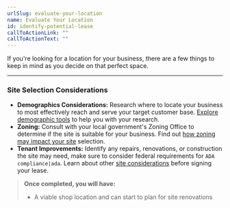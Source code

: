 ```yaml
---
urlSlug: evaluate-your-location
name: Evaluate Your Location
id: identify-potential-lease
callToActionLink: ""
callToActionText: ""
---
```

If you're looking for a location for your business, there are a few things to keep in mind as you decide on that perfect space.

---
### Site Selection Considerations

- **Demographics Considerations:** Research where to locate your business to most effectively reach and serve your target customer base. [Explore demographic tools](https://business.nj.gov/pages/select-a-location) to help you with your research.
- **Zoning:** Consult with your local government's Zoning Office to determine if the site is suitable for your business. Find out [how zoning may impact your site](https://business.nj.gov/pages/select-a-location) selection.
- **Tenant Improvements:** Identify any repairs, renovations, or construction the site may need, make sure to consider federal requirements for `ADA compliance|ada`. Learn about other [site considerations](https://business.nj.gov/pages/leasing-tips) before signing your lease.

>**Once completed, you will have:**
>
>- A viable shop location and can start to plan for site renovations
